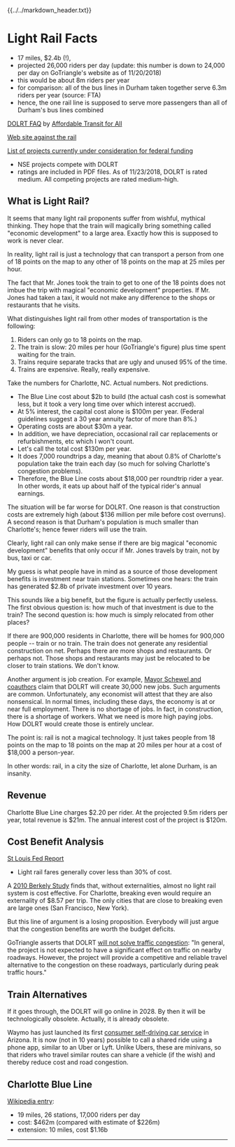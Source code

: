 {{../../markdown_header.txt}}

# Light Rail Facts

* 17 miles, $2.4b (!), 
* projected 26,000 riders per day (update: this number is down to 24,000 per day on GoTriangle's website as of 11/20/2018)
* this would be about 8m riders per year
* for comparison: all of the bus lines in Durham taken together serve 6.3m riders per year (source: FTA)
* hence, the one rail line is supposed to serve more passengers than all of Durham's bus lines combined

[DOLRT FAQ](docs/DOLRTQuestionsFlier.pdf) by [Affordable Transit for All](www.affordabletransitforall.com)

[Web site against the rail](https://stopthetrain.org/)

[List of projects currently under consideration for federal funding](https://www.transit.dot.gov/funding/grant-programs/capital-investments/current-capital-investment-grant-cig-projects)

* NSE projects compete with DOLRT
* ratings are included in PDF files. As of 11/23/2018, DOLRT is rated medium. All competing projects are rated medium-high.


## What is Light Rail?

It seems that many light rail proponents suffer from wishful, mythical thinking. 
They hope that the train will magically bring something called "economic development" to a large area.
Exactly how this is supposed to work is never clear.

In reality, light rail is just a technology that can transport a person from one of 18 points on the map to any other of 18 points on the map at 25 miles per hour.

The fact that Mr. Jones took the train to get to one of the 18 points does not imbue the trip with magical "economic development" properties. If Mr. Jones had taken a taxi, it would not make any difference to the shops or restaurants that he visits. 

What distinguishes light rail from other modes of transportation is the following:

1. Riders can only go to 18 points on the map.
2. The train is slow: 20 miles per hour (GoTriangle's figure) plus time spent waiting for the train.
3. Trains require separate tracks that are ugly and unused 95% of the time.
4. Trains are expensive. Really, really expensive.

Take the numbers for Charlotte, NC. Actual numbers. Not predictions.

* The Blue Line cost about $2b to build (the actual cash cost is somewhat less, but it took a very long time over which interest accrued). 
* At 5% interest, the capital cost alone is $100m per year. (Federal guidelines suggest a 30 year annuity factor of more than 8%.)
* Operating costs are about $30m a year.
* In addition, we have depreciation, occasional rail car replacements or refurbishments, etc which I won't count.
* Let's call the total cost $130m per year.
* It does 7,000 roundtrips a day, meaning that about 0.8% of Charlotte's population take the train each day (so much for solving Charlotte's congestion problems).
* Therefore, the Blue Line costs about $18,000 per roundtrip rider a year. In other words, it eats up about half of the typical rider's annual earnings.

The situation will be far worse for DOLRT. One reason is that construction costs are extremely high (about $136 million per mile before cost overruns). A second reason is that Durham's population is much smaller than Charlotte's; hence fewer riders will use the train.

Clearly, light rail can only make sense if there are big magical "economic development" benefits that only occur if Mr. Jones travels by train, not by bus, taxi or car.

My guess is what people have in mind as a source of those development benefits is investment near train stations. Sometimes one hears: the train has generated $2.8b of private investment over 10 years. 

This sounds like a big benefit, but the figure is actually perfectly useless. The first obvious question is: how much of that investment is due to the train? The second question is: how much is simply relocated from other places?

If there are 900,000 residents in Charlotte, there will be homes for 900,000 people -- train or no train. The train does not generate any residential construction on net. Perhaps there are more shops and restaurants. Or perhaps not. Those shops and restaurants may just be relocated to be closer to train stations. We don't know.

Another argument is job creation. For example, [Mayor Schewel and coauthors](https://www.newsobserver.com/opinion/article223934840.html) claim that DOLRT will create 30,000 new jobs. Such arguments are common. Unfortunately, any economist will attest that they are also nonsensical. In normal times, including these days, the economy is at or near full employment. There is no shortage of jobs. In fact, in construction, there is a shortage of workers. What we need is more high paying jobs. How DOLRT would create those is entirely unclear.

The point is: rail is not a magical technology. It just takes people from 18 points on the map to 18 points on the map at 20 miles per hour at a cost of $18,000 a person-year.

In other words: rail, in a city the size of Charlotte, let alone Durham, is an insanity. 

## Revenue

Charlotte Blue Line charges $2.20 per rider. At the projected 9.5m riders per year, total revenue is $21m. The annual interest cost of the project is $120m.

## Cost Benefit Analysis

[St Louis Fed Report](https://www.stlouisfed.org/publications/central-banker/fall-2004/the-costs-and-benefits-of-light-rail)

* Light rail fares generally cover less than 30% of cost.

A [2010 Berkely Study](https://iurd.berkeley.edu/wp/2010-04.pdf) finds that, without externalities, almost no light rail system is cost effective. For Charlotte, breaking even would require an externality of $8.57 per trip. The only cities that are close to breaking even are large ones (San Francisco, New York).

But this line of argument is a losing proposition. Everybody will just argue that the congestion benefits are worth the budget deficits.

GoTriangle asserts that DOLRT [will not solve traffic congestion](https://gotriangle.org/faq/how-was-ridership-forecast-project): "In general, the project is not expected to have a significant effect on traffic on nearby roadways. However, the project will provide a competitive and reliable travel alternative to the congestion on these roadways, particularly during peak traffic hours."  


## Train Alternatives

If it goes through, the DOLRT will go online in 2028. By then it will be technologically obsolete. Actually, it is already obsolete.

Waymo has just launched its first [consumer self-driving car service](https://www.extremetech.com/extreme/281776-waymo-launches-consumer-self-driving-car-service-in-arizona) in Arizona. It is now (not in 10 years) possible to call a shared ride using a phone app, similar to an Uber or Lyft. Unlike Ubers, these are minivans, so that riders who travel similar routes can share a vehicle (if the wish) and thereby reduce cost and road congestion.

## Charlotte Blue Line

[Wikipedia entry](https://en.wikipedia.org/wiki/Lynx_Blue_Line):

* 19 miles, 26 stations, 17,000 riders per day
* cost: $462m (compared with estimate of $226m)
* extension: 10 miles, cost $1.16b


-----------